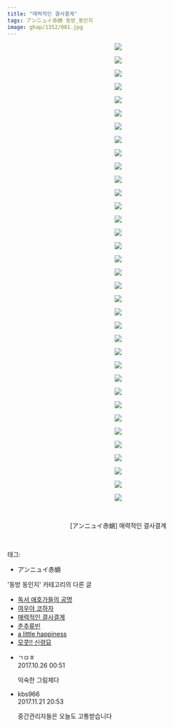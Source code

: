 ```yaml
---
title: "매력적인 결사결계"
tags: アンニュイ赤蛸 동방_동인지
image: ghap/1352/001.jpg
---
```

<div class="article">
<p style="text-align: center; clear: none; float: none;"><img src="{{ site.nasurl }}/ghap/1352/001.jpg"/></p>
<p style="text-align: center; clear: none; float: none;"><img src="{{ site.nasurl }}/ghap/1352/002.jpg"/></p>
<p style="text-align: center; clear: none; float: none;"><img src="{{ site.nasurl }}/ghap/1352/003.jpg"/></p>
<p style="text-align: center; clear: none; float: none;"><img src="{{ site.nasurl }}/ghap/1352/004.jpg"/></p>
<p style="text-align: center; clear: none; float: none;"><img src="{{ site.nasurl }}/ghap/1352/005.jpg"/></p>
<p style="text-align: center; clear: none; float: none;"><img src="{{ site.nasurl }}/ghap/1352/006.jpg"/></p>
<p style="text-align: center; clear: none; float: none;"><img src="{{ site.nasurl }}/ghap/1352/007.jpg"/></p>
<p style="text-align: center; clear: none; float: none;"><img src="{{ site.nasurl }}/ghap/1352/008.jpg"/></p>
<p style="text-align: center; clear: none; float: none;"><img src="{{ site.nasurl }}/ghap/1352/009.jpg"/></p>
<p style="text-align: center; clear: none; float: none;"><img src="{{ site.nasurl }}/ghap/1352/010.jpg"/></p>
<p style="text-align: center; clear: none; float: none;"><img src="{{ site.nasurl }}/ghap/1352/011.jpg"/></p>
<p style="text-align: center; clear: none; float: none;"><img src="{{ site.nasurl }}/ghap/1352/012.jpg"/></p>
<p style="text-align: center; clear: none; float: none;"><img src="{{ site.nasurl }}/ghap/1352/013.jpg"/></p>
<p style="text-align: center; clear: none; float: none;"><img src="{{ site.nasurl }}/ghap/1352/014.jpg"/></p>
<p style="text-align: center; clear: none; float: none;"><img src="{{ site.nasurl }}/ghap/1352/015.jpg"/></p>
<p style="text-align: center; clear: none; float: none;"><img src="{{ site.nasurl }}/ghap/1352/016.jpg"/></p>
<p style="text-align: center; clear: none; float: none;"><img src="{{ site.nasurl }}/ghap/1352/017.jpg"/></p>
<p style="text-align: center; clear: none; float: none;"><img src="{{ site.nasurl }}/ghap/1352/018.jpg"/></p>
<p style="text-align: center; clear: none; float: none;"><img src="{{ site.nasurl }}/ghap/1352/019.jpg"/></p>
<p style="text-align: center; clear: none; float: none;"><img src="{{ site.nasurl }}/ghap/1352/020.jpg"/></p>
<p style="text-align: center; clear: none; float: none;"><img src="{{ site.nasurl }}/ghap/1352/021.jpg"/></p>
<p style="text-align: center; clear: none; float: none;"><img src="{{ site.nasurl }}/ghap/1352/022.jpg"/></p>
<p style="text-align: center; clear: none; float: none;"><img src="{{ site.nasurl }}/ghap/1352/023.jpg"/></p>
<p style="text-align: center; clear: none; float: none;"><img src="{{ site.nasurl }}/ghap/1352/024.jpg"/></p>
<p style="text-align: center; clear: none; float: none;"><img src="{{ site.nasurl }}/ghap/1352/025.jpg"/></p>
<p style="text-align: center; clear: none; float: none;"><img src="{{ site.nasurl }}/ghap/1352/026.jpg"/></p>
<p style="text-align: center; clear: none; float: none;"><img src="{{ site.nasurl }}/ghap/1352/027.jpg"/></p>
<p style="text-align: center; clear: none; float: none;"><img src="{{ site.nasurl }}/ghap/1352/028.jpg"/></p>
<p style="text-align: center; clear: none; float: none;"><img src="{{ site.nasurl }}/ghap/1352/029.jpg"/></p>
<p style="text-align: center; clear: none; float: none;"><img src="{{ site.nasurl }}/ghap/1352/030.jpg"/></p>
<p style="text-align: center; clear: none; float: none;"><img src="{{ site.nasurl }}/ghap/1352/031.jpg"/></p>
<p style="text-align: center; clear: none; float: none;"><img src="{{ site.nasurl }}/ghap/1352/032.jpg"/></p>
<p style="text-align: center; clear: none; float: none;"><img src="{{ site.nasurl }}/ghap/1352/033.jpg"/></p>
<p style="text-align: center; clear: none; float: none;"><img src="{{ site.nasurl }}/ghap/1352/034.jpg"/></p>
<p style="text-align: center; clear: none; float: none;"><img src="{{ site.nasurl }}/ghap/1352/035.jpg"/></p>
<p style="text-align: center; clear: none; float: none;"><br/></p>
<p style="text-align: center; clear: none; float: none;">[アンニュイ赤蛸] 매력적인 결사결계</p>
<p><br/></p>
</div><div class="tagTrail">
<p>태그: </p>
<ul>
<li>アンニュイ赤蛸</li>
</ul>
</div><div class="another">
<p>'동방 동인지' 카테고리의 다른 글</p>
<ul>
<li><a href="/2016-08-05-ghap_1354">독서 애호가들의 공명</a></li>
<li><a href="/2016-08-05-ghap_1353">여우야 코하자</a></li>
<li><a href="/2016-08-05-ghap_1352">매력적인 결사결계</a></li>
<li><a href="/2016-08-05-ghap_1351">춘추류빈</a></li>
<li><a href="/2016-08-05-ghap_1350">a little happiness</a></li>
<li><a href="/2016-08-05-ghap_1349">모콧!! 신령묘</a></li>
</ul>
</div><div class="cb_module cb_fluid">
<div class="cb_wrt cb_profile">
<div class="comment">
<ul>
<li class="cb_thumb_off" id="comment15114484">
<div class="cb_comment_area">
<div class="cb_info_area">
<div class="cb_section">
<span class="cb_nick_name">ㄱㅁㅎ</span>
</div>
<div class="cb_section">
<span class="cb_date">2017.10.26 00:51 </span>
</div>
</div>
<div class="cb_dsc_comment">
<p class="cb_dsc">
											익숙한 그림체다
										</p>
</div>
</div></li>
<li class="cb_thumb_off" id="comment15134548">
<div class="cb_comment_area">
<div class="cb_info_area">
<div class="cb_section">
<span class="cb_nick_name">kbs966</span>
</div>
<div class="cb_section">
<span class="cb_date">2017.11.21 20:53 </span>
</div>
</div>
<div class="cb_dsc_comment">
<p class="cb_dsc">
											중간관리자들은 오늘도 고통받습니다
										</p>
</div>
</div></li>
</ul>
</div>
</div><!-- commentList close -->
</div>
<br/>
<p id="refer"></p>
<br/>
